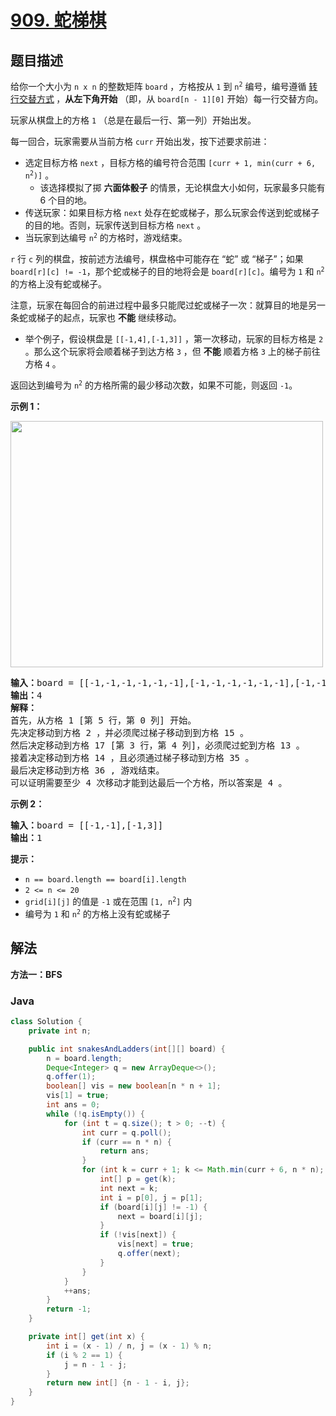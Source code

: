 # [909. 蛇梯棋](https://leetcode.cn/problems/snakes-and-ladders)

## 题目描述

<p>给你一个大小为 <code>n x n</code> 的整数矩阵 <code>board</code> ，方格按从&nbsp;<code>1</code> 到 <code>n<sup>2</sup></code> 编号，编号遵循 <a href="https://baike.baidu.com/item/%E7%89%9B%E8%80%95%E5%BC%8F%E8%BD%AC%E8%A1%8C%E4%B9%A6%E5%86%99%E6%B3%95/17195786">转行交替方式</a><strong> </strong>，<strong>从左下角开始</strong>&nbsp;（即，从 <code>board[n - 1][0]</code> 开始）每一行交替方向。</p>

<p>玩家从棋盘上的方格&nbsp;<code>1</code> （总是在最后一行、第一列）开始出发。</p>

<p>每一回合，玩家需要从当前方格 <code>curr</code> 开始出发，按下述要求前进：</p>

<ul>
	<li>选定目标方格 <code>next</code> ，目标方格的编号符合范围&nbsp;<code>[curr + 1, min(curr + 6, n<sup>2</sup>)]</code> 。
    <ul>
    	<li>该选择模拟了掷 <strong>六面体骰子</strong> 的情景，无论棋盘大小如何，玩家最多只能有 6 个目的地。</li>
    </ul>
    </li>
    <li>传送玩家：如果目标方格 <code>next</code> 处存在蛇或梯子，那么玩家会传送到蛇或梯子的目的地。否则，玩家传送到目标方格 <code>next</code> 。&nbsp;</li>
    <li>当玩家到达编号 <code>n<sup>2</sup></code> 的方格时，游戏结束。</li>
</ul>

<p><code>r</code> 行 <code>c</code> 列的棋盘，按前述方法编号，棋盘格中可能存在 “蛇” 或 “梯子”；如果 <code>board[r][c] != -1</code>，那个蛇或梯子的目的地将会是 <code>board[r][c]</code>。编号为 <code>1</code> 和 <code>n<sup>2</sup></code> 的方格上没有蛇或梯子。</p>

<p>注意，玩家在每回合的前进过程中最多只能爬过蛇或梯子一次：就算目的地是另一条蛇或梯子的起点，玩家也 <strong>不能</strong> 继续移动。</p>

<ul>
	<li>举个例子，假设棋盘是 <code>[[-1,4],[-1,3]]</code> ，第一次移动，玩家的目标方格是 <code>2</code> 。那么这个玩家将会顺着梯子到达方格 <code>3</code> ，但 <strong>不能</strong> 顺着方格 <code>3</code> 上的梯子前往方格 <code>4</code> 。</li>
</ul>

<p>返回达到编号为&nbsp;<code>n<sup>2</sup></code> 的方格所需的最少移动次数，如果不可能，则返回 <code>-1</code>。</p>

<p><strong>示例 1：</strong></p>
<img alt="" src="https://fastly.jsdelivr.net/gh/doocs/leetcode@main/solution/0900-0999/0909.Snakes%20and%20Ladders/images/snakes.png" style="width: 500px; height: 394px;" />
<pre>
<strong>输入：</strong>board = [[-1,-1,-1,-1,-1,-1],[-1,-1,-1,-1,-1,-1],[-1,-1,-1,-1,-1,-1],[-1,35,-1,-1,13,-1],[-1,-1,-1,-1,-1,-1],[-1,15,-1,-1,-1,-1]]
<strong>输出：</strong>4
<strong>解释：</strong>
首先，从方格 1 [第 5 行，第 0 列] 开始。 
先决定移动到方格 2 ，并必须爬过梯子移动到到方格 15 。
然后决定移动到方格 17 [第 3 行，第 4 列]，必须爬过蛇到方格 13 。
接着决定移动到方格 14 ，且必须通过梯子移动到方格 35 。 
最后决定移动到方格 36 , 游戏结束。 
可以证明需要至少 4 次移动才能到达最后一个方格，所以答案是 4 。 
</pre>

<p><strong>示例 2：</strong></p>

<pre>
<strong>输入：</strong>board = [[-1,-1],[-1,3]]
<strong>输出：</strong>1
</pre>

<p><strong>提示：</strong></p>

<ul>
	<li><code>n == board.length == board[i].length</code></li>
	<li><code>2 &lt;= n &lt;= 20</code></li>
	<li><code>grid[i][j]</code> 的值是 <code>-1</code> 或在范围 <code>[1, n<sup>2</sup>]</code> 内</li>
	<li>编号为 <code>1</code> 和 <code>n<sup>2</sup></code> 的方格上没有蛇或梯子</li>
</ul>

## 解法

**方法一：BFS**

### **Java**

```java
class Solution {
    private int n;

    public int snakesAndLadders(int[][] board) {
        n = board.length;
        Deque<Integer> q = new ArrayDeque<>();
        q.offer(1);
        boolean[] vis = new boolean[n * n + 1];
        vis[1] = true;
        int ans = 0;
        while (!q.isEmpty()) {
            for (int t = q.size(); t > 0; --t) {
                int curr = q.poll();
                if (curr == n * n) {
                    return ans;
                }
                for (int k = curr + 1; k <= Math.min(curr + 6, n * n); ++k) {
                    int[] p = get(k);
                    int next = k;
                    int i = p[0], j = p[1];
                    if (board[i][j] != -1) {
                        next = board[i][j];
                    }
                    if (!vis[next]) {
                        vis[next] = true;
                        q.offer(next);
                    }
                }
            }
            ++ans;
        }
        return -1;
    }

    private int[] get(int x) {
        int i = (x - 1) / n, j = (x - 1) % n;
        if (i % 2 == 1) {
            j = n - 1 - j;
        }
        return new int[] {n - 1 - i, j};
    }
}
```
